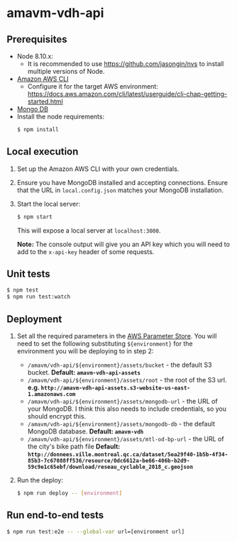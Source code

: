 # amavm-vdh-api

## Prerequisites

- Node 8.10.x:
  - It is recommended to use https://github.com/jasongin/nvs to install multiple versions of Node. 
- [Amazon AWS CLI](https://docs.aws.amazon.com/cli/latest/userguide/installing.html)
  - Configure it for the target AWS environment: https://docs.aws.amazon.com/cli/latest/userguide/cli-chap-getting-started.html
- [Mongo DB](https://www.mongodb.com/download-center/community)
- Install the node requirements:
    ```bash
    $ npm install
    ```

## Local execution

1. Set up the Amazon AWS CLI with your own credentials.
1. Ensure you have MongoDB installed and accepting connections. Ensure that the URL in `local.config.json` matches your MongoDB installation.
1. Start the local server:
    ```bash
    $ npm start
    ```

    This will expose a local server at `localhost:3000`.

    **Note:** The console output will give you an API key which you will need to add to the `x-api-key` header of some requests.

## Unit tests
```cmd
$ npm test
$ npm run test:watch
```

## Deployment

1. Set all the required parameters in the [AWS Parameter Store](https://console.aws.amazon.com/systems-manager/parameters?region=us-east-1). 
    You will need to set the following substituting `${environment}` for the environment you will be deploying to in step 2:
    - `/amavm/vdh-api/${environment}/assets/bucket` - the default S3 bucket. **Default: `amavm-vdh-api-assets`**
    - `/amavm/vdh-api/${environment}/assets/root` - the root of the S3 url.
    **e.g. `http://amavm-vdh-api-assets.s3-website-us-east-1.amazonaws.com`**
    - `/amavm/vdh-api/${environment}/assets/mongodb-url` - the URL of your MongoDB. I think this also needs to include credentials, so you should encrypt this. 
    - `/amavm/vdh-api/${environment}/assets/mongodb-db` - the default MongoDB database. **Default: `amavm-vdh`**
    - `/amavm/vdh-api/${environment}/assets/mtl-od-bp-url` - the URL of the city's bike path file **Default: `http://donnees.ville.montreal.qc.ca/dataset/5ea29f40-1b5b-4f34-85b3-7c67088ff536/resource/0dc6612a-be66-406b-b2d9-59c9e1c65ebf/download/reseau_cyclable_2018_c.geojson`**

1. Run the deploy:

    ```bash
    $ npm run deploy -- [environment]
    ```

## Run end-to-end tests
```bash
$ npm run test:e2e -- --global-var url=[environment url]
```
